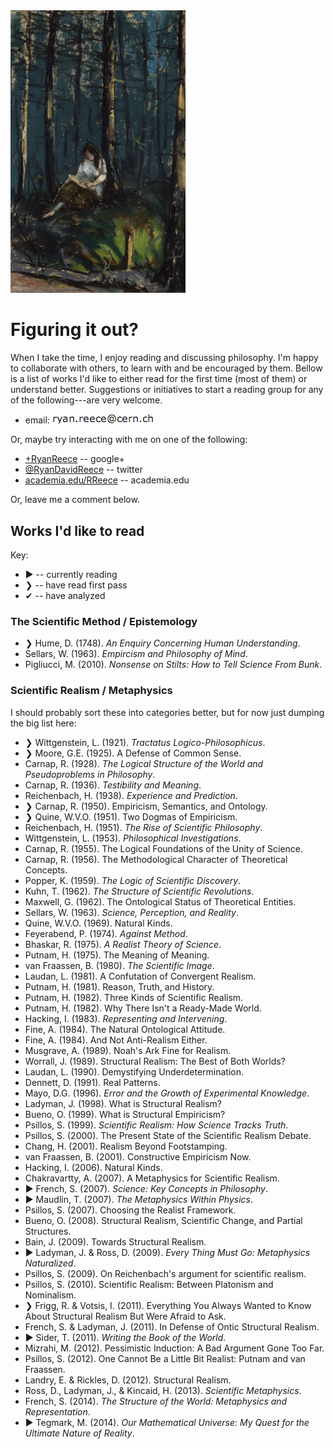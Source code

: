 
<img class="floatright" src="img/henri-reader-in-the-forest.jpg"  width="280"  alt="Reader in the Forest, 1918. Robert Henri (American, 1865-1929)"  title="Reader in the Forest, 1918. Robert Henri (American, 1865-1929)"/>


Figuring it out?
================================================================================


When I take the time, I enjoy reading and discussing philosophy.
I'm happy to collaborate with others, to learn with and be encouraged by them.
Bellow is a list of works I'd like to either read for the first time (most of them)
or understand better.  Suggestions or initiatives to start a reading group
for any of the following---are very welcome.

-   email: <img class="email" src="img/my_email.png" alt="my email address"/>

Or, maybe try interacting with me on one of the following:

-   [+RyanReece](https://plus.google.com/+RyanReece/posts) -- google+
-   [&#64;RyanDavidReece](https://twitter.com/RyanDavidReece) -- twitter
-   [academia.edu/RReece](https://ucsc.academia.edu/RReece) -- academia.edu

Or, leave me a comment below.


Works I'd like to read
--------------------------------------------------------------------------------

Key:

-   &#9654; -- currently reading
-   &#10095; -- have read first pass
-   &#10004; -- have analyzed


### The Scientific Method / Epistemology

-   &#10095;  Hume, D. (1748). *An Enquiry Concerning Human Understanding*.
-   Sellars, W. (1963). *Empircism and Philosophy of Mind*.
-   Pigliucci, M. (2010). *Nonsense on Stilts: How to Tell Science From Bunk*.


### Scientific Realism / Metaphysics

I should probably sort these into categories better, but for now just dumping the big list here:

-   &#10095; Wittgenstein, L. (1921). *Tractatus Logico-Philosophicus*.
-   &#10095; Moore, G.E. (1925). A Defense of Common Sense.
-   Carnap, R. (1928). *The Logical Structure of the World and Pseudoproblems in Philosophy*.
-   Carnap, R. (1936). *Testibility and Meaning*.
-   Reichenbach, H. (1938). *Experience and Prediction*.
-   &#10095; Carnap, R. (1950). Empiricism, Semantics, and Ontology.
-   &#10095; Quine, W.V.O. (1951). Two Dogmas of Empiricism.
-   Reichenbach, H. (1951). *The Rise of Scientific Philosophy*.
-   Wittgenstein, L. (1953). *Philosophical Investigations*.
-   Carnap, R. (1955). The Logical Foundations of the Unity of Science.
-   Carnap, R. (1956). The Methodological Character of Theoretical Concepts.
-   Popper, K. (1959). *The Logic of Scientific Discovery*.
-   Kuhn, T. (1962). *The Structure of Scientific Revolutions*.
-   Maxwell, G. (1962). The Ontological Status of Theoretical Entities.
-   Sellars, W. (1963). *Science, Perception, and Reality*.
-   Quine, W.V.O. (1969). Natural Kinds.
-   Feyerabend, P. (1974). *Against Method*.
-   Bhaskar, R. (1975). *A Realist Theory of Science*.
-   Putnam, H. (1975). The Meaning of Meaning.
-   van Fraassen, B. (1980). *The Scientific Image*.
-   Laudan, L. (1981). A Confutation of Convergent Realism.
-   Putnam, H. (1981). Reason, Truth, and History.
-   Putnam, H. (1982).  Three Kinds of Scientific Realism.
-   Putnam, H. (1982).  Why There Isn't a Ready-Made World.
-   Hacking, I. (1983). *Representing and Intervening*.
-   Fine, A. (1984).  The Natural Ontological Attitude.
-   Fine, A. (1984).  And Not Anti-Realism Either.
-   Musgrave, A. (1989).  Noah's Ark Fine for Realism.
-   Worrall, J. (1989).  Structural Realism: The Best of Both Worlds?
-   Laudan, L. (1990).  Demystifying Underdetermination.
-   Dennett, D. (1991).  Real Patterns.
-   Mayo, D.G. (1996). *Error and the Growth of Experimental Knowledge*.
-   Ladyman, J. (1998).  What is Structural Realism?
-   Bueno, O. (1999).  What is Structural Empiricism?
-   Psillos, S. (1999).  *Scientific Realism: How Science Tracks Truth*.
-   Psillos, S. (2000).  The Present State of the Scientific Realism Debate.
-   Chang, H. (2001).  Realism Beyond Footstamping.
-   van Fraassen, B. (2001).  Constructive Empiricism Now.
-   Hacking, I. (2006).  Natural Kinds.
-   Chakravartty, A. (2007). A Metaphysics for Scientific Realism.
-   &#9654; French, S. (2007). *Science: Key Concepts in Philosophy*.
-   &#9654; Maudlin, T. (2007). *The Metaphysics Within Physics*.
-   Psillos, S. (2007).  Choosing the Realist Framework.
-   Bueno, O. (2008).  Structural Realism, Scientific Change, and Partial Structures.
-   Bain, J. (2009).  Towards Structural Realism.
-   &#9654; Ladyman, J. & Ross, D. (2009).  *Every Thing Must Go: Metaphysics Naturalized*.
-   Psillos, S. (2009). On Reichenbach's argument for scientific realism.
-   Psillos, S. (2010).  Scientific Realism: Between Platonism and Nominalism.
-   &#10095; Frigg, R. & Votsis, I. (2011).  Everything You Always Wanted to Know About Structural Realism But Were Afraid to Ask.
-   French, S. & Ladyman, J. (2011).  In Defense of Ontic Structural Realism.
-   &#9654; Sider, T. (2011). *Writing the Book of the World*.
-   Mizrahi, M. (2012). Pessimistic Induction: A Bad Argument Gone Too Far.
-   Psillos, S. (2012). One Cannot Be a Little Bit Realist: Putnam and van Fraassen.
-   Landry, E. & Rickles, D. (2012). Structural Realism.
-   Ross, D., Ladyman, J., & Kincaid, H. (2013). *Scientific Metaphysics*.
-   French, S. (2014). *The Structure of the World: Metaphysics and Representation*.
-   &#9654; Tegmark, M. (2014). *Our Mathematical Universe: My Quest for the Ultimate Nature of Reality*.



